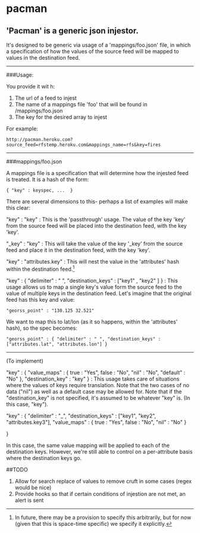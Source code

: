 pacman
==

'Pacman' is a generic json injestor.
--

It's designed to be generic via usage of a 'mappings/foo.json' file, in which a specification of how the values of the source feed will be mapped to values in the destination feed.

---

###Usage:

You provide it wit h:

1. The url of a feed to injest
1. The name of a mappings file 'foo' that will be found in /mappings/foo.json
1. The key for the desired array to injest

For example:

`http://pacman.heroku.com?source_feed=rfstemp.heroku.com&mappings_name=rfs&key=fires`

***

###mappings/foo.json

A mappings file is a specification that will determine how the injested feed is treated.  It is a hash of the form:

`{
  "key" : keyspec,
  ... 
}`

There are several dimensions to this- perhaps a list of examples will make this clear:


"key" : "key"
:   This is the 'passthrough' usage.  The value of the key 'key' from the source feed will be placed into the destination feed, with the key 'key'.



"_key" : "key"
:   This will take the value of the key '_key' from the source feed and place it in the destination feed, with the key 'key'.



"key" : "attributes.key"
:   This will nest the value in the 'attributes' hash within the destination feed.[^1]



[^1]: In future, there may be a provision to specify this arbitrarily, but for now (given that this is space-time specific) we specify it explicitly.



"key" : {
  "delimiter" : " ",
  "destination_keys" : ["key1" , "key2" ]
}
:   This usage allows us to map a single key's value form the source feed to the value of multiple keys in the destination feed.  Let's imagine that the original feed has this key and value:

`"georss_point" : "130.125 32.521"`

We want to map this to lat/lon (as it so happens, within the 'attributes' hash), so the spec becomes:

`"georss_point" : {
  "delimiter" : " ",
  "destination_keys" : ["attributes.lat", "attributes.lon"]
}`

---
(To implement)

"key" : {
  "value_maps" : {
    true : "Yes",
    false : "No",
    "nil" : "No",
    "default" : "No"
  },
  "destination_key" : "key"
}
:   This usage takes care of situations where the values of keys require translation.  Note that the two cases of no data ("nil") as well as a default case may be allowed for.  Note that if the "destination_key" is not specified, it's assumed to be whatever "key" is.  (In this case, "key").

"key" : {
  "delimiter" : "_",
  "destination_keys" : ["key1", "key2", "attributes.key3"],
  "value_maps" : {
    true : "Yes",
    false : "No",
    "nil" : "No"
  }
  
}

In this case, the same value mapping will be applied to each of the destination keys.  However, we're still able to control on a per-attribute basis where the destination keys go.

##TODO

1. Allow for search replace of values to remove cruft in some cases (regex would be nice)
2. Provide hooks so that if certain conditions of injestion are not met, an alert is sent
